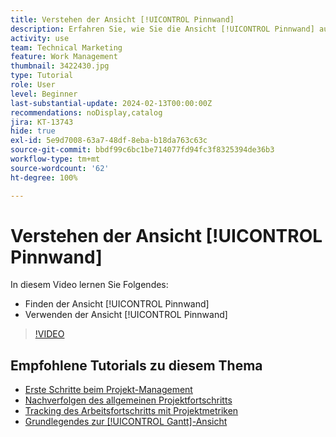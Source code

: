 ```yaml
---
title: Verstehen der Ansicht [!UICONTROL Pinnwand]
description: Erfahren Sie, wie Sie die Ansicht [!UICONTROL Pinnwand] auf der Landingpage des Projekts verwenden können.
activity: use
team: Technical Marketing
feature: Work Management
thumbnail: 3422430.jpg
type: Tutorial
role: User
level: Beginner
last-substantial-update: 2024-02-13T00:00:00Z
recommendations: noDisplay,catalog
jira: KT-13743
hide: true
exl-id: 5e9d7008-63a7-48df-8eba-b18da763c63c
source-git-commit: bbdf99c6bc1be714077fd94fc3f8325394de36b3
workflow-type: tm+mt
source-wordcount: '62'
ht-degree: 100%

---
```


# Verstehen der Ansicht [!UICONTROL Pinnwand]

In diesem Video lernen Sie Folgendes:

* Finden der Ansicht [!UICONTROL Pinnwand]
* Verwenden der Ansicht [!UICONTROL Pinnwand] 


>[!VIDEO](https://video.tv.adobe.com/v/3422430/?quality=12&learn=on&enablevpops=1)

## Empfohlene Tutorials zu diesem Thema

* [Erste Schritte beim Projekt-Management](/help/manage-work/projects/getting-started-manage-a-project.md)
* [Nachverfolgen des allgemeinen Projektfortschritts](/help/manage-work/projects/track-overall-project-progress.md)
* [Tracking des Arbeitsfortschritts mit Projektmetriken](/help/manage-work/projects/track-work-progress-with-project-metrics.md)
* [Grundlegendes zur [!UICONTROL Gantt]-Ansicht](/help/manage-work/projects/understand-the-gantt-view.md)
